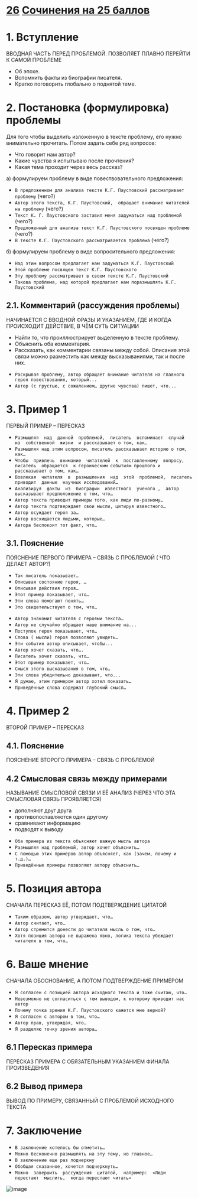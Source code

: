 # [26](https://github.com/sch1432/sch1432/blob/main/rus/ege/26.md) [Сочинения на 25 баллов](https://github.com/sch1432/sch1432/blob/main/rus/ege/272.md)
# 1. Вступление
 ВВОДНАЯ ЧАСТЬ ПЕРЕД ПРОБЛЕМОЙ. ПОЗВОЛЯЕТ ПЛАВНО ПЕРЕЙТИ К САМОЙ ПРОБЛЕМЕ
 
- Об эпохе.
- Вспомнить факты из биографии писателя.
- Кратко поговорить глобально о поднятой теме.

 # 2. Постановка (формулировка) проблемы
Для того чтобы выделить изложенную в тексте проблему, его нужно внимательно прочитать. Потом задать себе ряд вопросов:

- Что говорит нам автор?
- Какие чувства я испытываю после прочтения?
- Какая тема проходит через весь рассказ?

а) формулируем проблему в виде повествовательного предложения:
 - `В предложенном для анализа тексте К.Г. Паустовский рассматривает проблему` (чего?)
 - `Автор этого текста, К.Г. Паустовский,  обращает внимание читателей на проблему` (чего?)
 - `Текст К. Г. Паустовского заставил меня задуматься над проблемой` (чего?)
 - `Предложенный для анализа текст К.Г. Паустовского посвящен проблеме` (чего?)
 - `В тексте К.Г. Паустовского рассматривается проблема` (чего?)
 
б) формулируем  проблему в виде вопросительного предложения:
- `Над этим вопросом предлагает нам задуматься К.Г. Паустовский`
- `Этой проблеме посвящен текст К.Г. Паустовского`
- `Эту проблему рассматривает в своем тексте К.Г. Паустовский`
- `Такова проблема, над которой предлагает нам поразмышлять К.Г. Паустовский`
 
 ## 2.1. Комментарий (рассуждения проблемы)
 НАЧИНАЕТСЯ С ВВОДНОЙ ФРАЗЫ И УКАЗАНИЕМ, ГДЕ И КОГДА ПРОИСХОДИТ ДЕЙСТВИЕ, В ЧЁМ СУТЬ СИТУАЦИИ
 
- Найти то, что проиллюстрирует выделенную в тексте проблему.
- Объяснить оба комментария.
- Рассказать, как комментарии связаны между собой. Описание этой связи можно разместить как между высказываниями, так и после них.

 
 * `Раскрывая проблему, автор обращает внимание читателя на главного героя повествования, который...`
 * `Автор (с грустью, с сожалением… другие чувства) пишет, что...`


 # 3. Пример 1
 ПЕРВЫЙ ПРИМЕР – ПЕРЕСКАЗ
 
-  `Размышляя  над  данной  проблемой,  писатель  вспоминает  случай  из  собственной  жизни  и рассказывает о том, как…`
-  `Размышляя над этим вопросом, писатель рассказывает историю о том, как…`
-  `Чтобы  привлечь  внимание  читателей  к  поставленному  вопросу,  писатель  обращается  к героическим событиям прошлого и рассказывает о том, как…`
-  `Вовлекая  читателя  в  размышления  над  этой  проблемой,  писатель  приводит  данные  научных исследований…`
-  `Анализируя  факты  из  биографии  известного  ученого ,  автор высказывает предположение о том, что…`
-  `Автор текста приводит примеры того, как люди по-разному…`
-  `Автор текста подтверждает свои мысли, цитируя известного…`
-  `Автор осуждает героя за…`
-  `Автор восхищается людьми, которые…`
-  `Автора беспокоит тот факт, что…`

 ## 3.1. Пояснение
 ПОЯСНЕНИЕ ПЕРВОГО ПРИМЕРА – СВЯЗЬ С ПРОБЛЕМОЙ ( ЧТО ДЕЛАЕТ АВТОР?)
 
- `Так писатель показывает…`
- `Описывая состояние героя, …`
- `Описывая действия героя…`
- `Этот пример показывает, что…`
- `Эти слова помогают понять…`
- `Это свидетельствует о том, что…`
* `Автор знакомит читателя с героями текста…`
* `Автор не случайно обращает наше внимание на...` 
* `Поступок героя показывает, что…` 
* `Слова ( мысли) героя позволяют увидеть…` 
* `Эти события автор описывает, чтобы...` 
* `Автор хочет сказать, что….` 
* `Писатель хочет сказать, что… `
* `Этот пример показывает, что…`
* `Смысл этого высказывания в том, что…`
* `Эти слова убедительно доказывают, что...`
* `Я думаю, этим примером автор хотел показать…`
* `Приведённые слова содержат глубокий смысл…`

 # 4. Пример 2
 ВТОРОЙ ПРИМЕР – ПЕРЕСКАЗ
 
 ## 4.1. Пояснение
 ПОЯСНЕНИЕ ВТОРОГО ПРИМЕРА – СВЯЗЬ С ПРОБЛЕМОЙ
 
 ## 4.2 Смысловая связь между примерами
 НАЗЫВАНИЕ СМЫСЛОВОЙ СВЯЗИ И ЕЁ АНАЛИЗ (ЧЕРЕЗ ЧТО ЭТА СМЫСЛОВАЯ СВЯЗЬ ПРОЯВЛЯЕТСЯ)
 
- дополняют друг друга
- противопоставляются один другому
- сравнивают информацию
- подводят к выводу

* `Оба примера из текста объясняют важную мысль автора`
* `Размышляя над проблемой, автор хочет объяснить…`
* `С помощью этих примеров автор объясняет, как (зачем, почему и т.д.)…`
* `Приведённые примеры позволяют автору объяснить…`



# 5. Позиция автора
СНАЧАЛА ПЕРЕСКАЗ ЕЁ, ПОТОМ ПОДТВЕРЖДЕНИЕ ЦИТАТОЙ

- `Таким образом, автор утверждает, что…`
- `Автор считает, что…`
- `Автор стремится донести до читателя мысль о том, что…`
- `Хотя позиция автора не выражена явно, логика текста убеждает читателя в том, что…`

# 6. Ваше мнение
СНАЧАЛА ОБОСНОВАНИЕ, А ПОТОМ ПОДТВЕРЖДЕНИЕ ПРИМЕРОМ
 
- `Я согласен с позицией автора исходного текста и тоже считаю, что…`
- `Невозможно не согласиться с тем выводом, к которому приводит нас автор`
- `Почему точка зрения К.Г. Паустовского кажется мне верной?`
- `Я согласен с автором в том, что…`
- `Автор прав, утверждая, что…`
- `Я разделяю точку зрения автора… `

 ## 6.1 Пересказ примера
 ПЕРЕСКАЗ ПРИМЕРА С ОБЯЗАТЕЛЬНЫМ УКАЗАНИЕМ ФИНАЛА ПРОИЗВЕДЕНИЯ
 
 ## 6.2 Вывод примера
 ВЫВОД ПО ПРИМЕРУ, СВЯЗАННЫЙ С ПРОБЛЕМОЙ ИСХОДНОГО ТЕКСТА
 
 # 7. Заключение

- `В заключение хотелось бы отметить…`
- `Можно бесконечно размышлять на эту тему, но главное…`
- `В заключение еще раз подчеркну`
- `Обобщая сказанное, хочется подчеркнуть…`
- `Можно  завершить  рассуждения  цитатой,  например:  «Люди  перестают  мыслить,  когда перестают читать»`
 
 ![image](https://user-images.githubusercontent.com/70198995/165160890-eea9d8a8-3f3e-4754-9aa7-dfef63ad7323.png)

